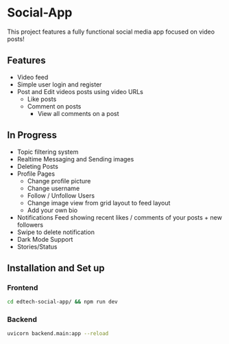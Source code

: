 # Social-App
This project features a fully functional social media app focused on video posts!

## Features

* Video feed
* Simple user login and register
* Post and Edit videos posts using video URLs
    * Like posts
    * Comment on posts
        * View all comments on a post




## In Progress
* Topic filtering system
* Realtime Messaging and Sending images
* Deleting Posts
* Profile Pages
    * Change profile picture
    * Change username
    * Follow / Unfollow Users
    * Change image view from grid layout to feed layout
    * Add your own bio
* Notifications Feed showing recent likes / comments of your posts + new followers
* Swipe to delete notification
* Dark Mode Support
* Stories/Status

## Installation and Set up

### Frontend
```bash
cd edtech-social-app/ && npm run dev
```

### Backend
```bash
uvicorn backend.main:app --reload

```